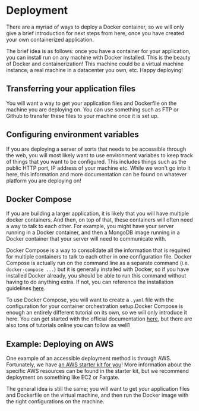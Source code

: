 # Deployment

There are a myriad of ways to deploy a Docker container, so we will only give a brief introduction for next steps from here, once you have created your own containerized application.

The brief idea is as follows: once you have a container for your application, you can install run on any machine with Docker installed. This is the beauty of Docker and containerization! This machine could be a virtual machine instance, a real machine in a datacenter you own, etc. Happy deploying!


## Transferring your application files

You will want a way to get your application files and Dockerfile on the machine you are deploying on. You can use something such as FTP or Github to transfer these files to your machine once it is set up.

## Configuring environment variables

If you are deploying a server of sorts that needs to be accessible through the web, you will most likely want to use environment variabes to keep track of things that you want to be configured. This includes things such as the public HTTP port, IP address of your machine etc. While we won't go into it here, this information and more documentation can be found on whatever platform you are deploying on!

## Docker Compose

If you are building a larger application, it is likely that you will have multiple docker containers. And then, on top of that, these containers will often need a way to talk to each other. For example, you might have your server running in a Docker container, and then a MongoDB image running in a Docker container that your server will need to communicate with.

Docker Compose is a way to consolidate all the information that is required for multiple containers to talk to each other in one configuration file. Docker Compose is actually run on the command line as a separate command (i.e. `docker-compose ...`) but it is generally installed with Docker, so if you have installed Docker already, you should be able to run this command without having to do anything extra. If not, you can reference the installation guidelines [here](https://docs.docker.com/compose/install/).

To use Docker Compose, you will want to create a `.yaml` file with the configuration for your container orchestration setup.Docker Compose is enough an entirely different tutorial on its own, so we will only introduce it here. You can get started with the official documentation [here](https://docs.docker.com/compose/), but there are also tons of tutorials online you can follow as well1


## Example: Deploying on AWS

One example of an accessible deployment method is through AWS. Fortunately, we have [an AWS starter kit for you](https://docs.google.com/document/d/1XzteamYwFEGRTGTG8m8biIxA0nPVrh-IvYqymYOVnQ4/edit)! More information about the specific AWS resources can be found in the starter kit, but we recommend deployment on something like EC2 or Fargate.

The general idea is still the same; you will want to get your application files and Dockerfile on the virtual machine, and then run the Docker image with the right configurations on the machine.